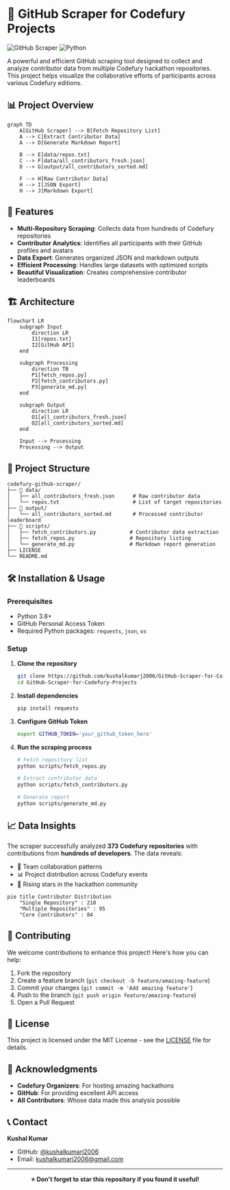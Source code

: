 # 🌟 GitHub Scraper for Codefury Projects

![GitHub Scraper](https://img.shields.io/badge/Project-GitHub%20Scraper-blueviolet)
![Python](https://img.shields.io/badge/Language-Python-green)

A powerful and efficient GitHub scraping tool designed to collect and analyze contributor data from multiple Codefury hackathon repositories. This project helps visualize the collaborative efforts of participants across various Codefury editions.

## 📊 Project Overview

```mermaid
graph TD
    A[GitHub Scraper] --> B[Fetch Repository List]
    A --> C[Extract Contributor Data]
    A --> D[Generate Markdown Report]
    
    B --> E[data/repos.txt]
    C --> F[data/all_contributors_fresh.json]
    D --> G[output/all_contributors_sorted.md]
    
    F --> H[Raw Contributor Data]
    H --> I[JSON Export]
    H --> J[Markdown Export]

```

## 🚀 Features

- **Multi-Repository Scraping**: Collects data from hundreds of Codefury repositories
- **Contributor Analytics**: Identifies all participants with their GitHub profiles and avatars
- **Data Export**: Generates organized JSON and markdown outputs
- **Efficient Processing**: Handles large datasets with optimized scripts
- **Beautiful Visualization**: Creates comprehensive contributor leaderboards

## 🏗️ Architecture

```mermaid
flowchart LR
    subgraph Input
        direction LR
        I1[repos.txt]
        I2[GitHub API]
    end

    subgraph Processing
        direction TB
        P1[fetch_repos.py]
        P2[fetch_contributors.py]
        P3[generate_md.py]
    end

    subgraph Output
        direction LR
        O1[all_contributors_fresh.json]
        O2[all_contributors_sorted.md]
    end

    Input --> Processing
    Processing --> Output
```

## 📁 Project Structure

```
codefury-github-scraper/
├── 📂 data/
│   ├── all_contributors_fresh.json      # Raw contributor data
│   └── repos.txt                        # List of target repositories
├── 📂 output/
│   └── all_contributors_sorted.md       # Processed contributor leaderboard
├── 📂 scripts/
│   ├── fetch_contributors.py           # Contributor data extraction
│   ├── fetch_repos.py                  # Repository listing
│   └── generate_md.py                  # Markdown report generation
├── LICENSE
└── README.md
```

## 🛠️ Installation & Usage

### Prerequisites
- Python 3.8+
- GitHub Personal Access Token
- Required Python packages: `requests`, `json`, `os`

### Setup

1. **Clone the repository**
   ```bash
   git clone https://github.com/kushalkumarj2006/GitHub-Scraper-for-Codefury-Projects.git
   cd GitHub-Scraper-for-Codefury-Projects
   ```

2. **Install dependencies**
   ```bash
   pip install requests
   ```

3. **Configure GitHub Token**
   ```bash
   export GITHUB_TOKEN='your_github_token_here'
   ```

4. **Run the scraping process**
   ```bash
   # Fetch repository list
   python scripts/fetch_repos.py
   
   # Extract contributor data
   python scripts/fetch_contributors.py
   
   # Generate report
   python scripts/generate_md.py
   ```

## 📈 Data Insights

The scraper successfully analyzed **373 Codefury repositories** with contributions from **hundreds of developers**. The data reveals:

- 👥 Team collaboration patterns
- 📊 Project distribution across Codefury events
- 🌟 Rising stars in the hackathon community

```mermaid
pie title Contributor Distribution
    "Single Repository" : 210
    "Multiple Repositories" : 95
    "Core Contributors" : 84
```

## 🤝 Contributing

We welcome contributions to enhance this project! Here's how you can help:

1. Fork the repository
2. Create a feature branch (`git checkout -b feature/amazing-feature`)
3. Commit your changes (`git commit -m 'Add amazing feature'`)
4. Push to the branch (`git push origin feature/amazing-feature`)
5. Open a Pull Request

## 📄 License

This project is licensed under the MIT License - see the [LICENSE](LICENSE) file for details.

## 🙏 Acknowledgments

- **Codefury Organizers**: For hosting amazing hackathons
- **GitHub**: For providing excellent API access
- **All Contributors**: Whose data made this analysis possible

## 📞 Contact

**Kushal Kumar**  
- GitHub: [@kushalkumarj2006](https://github.com/kushalkumarj2006)
- Email: kushalkumarj2006@gmail.com

---

<div align="center">

**⭐ Don't forget to star this repository if you found it useful!**

</div>
